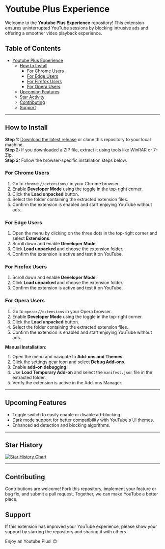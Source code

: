 # Youtube Plus Experience

Welcome to the **Youtube Plus Experience** repository! This extension ensures uninterrupted YouTube sessions by blocking intrusive ads and offering a smoother video playback experience.

## Table of Contents

- [Youtube Plus Experience](#ad-free-youtube-experience)
  - [How to Install](#how-to-install)
    - [For Chrome Users](#for-chrome-users)
    - [For Edge Users](#for-edge-users)
    - [For Firefox Users](#for-firefox-users)
    - [For Opera Users](#for-opera-users)
  - [Upcoming Features](#upcoming-features)
  - [Star Activity](#star-activity)
  - [Contributing](#contributing)
  - [Support](#support)

---

## How to Install

**Step 1:** [Download the latest release](https://github.com/1230684-isep/AdFree_Youtube/releases) or clone this repository to your local machine.  
**Step 2:** If you downloaded a ZIP file, extract it using tools like WinRAR or 7-Zip.  
**Step 3:** Follow the browser-specific installation steps below.

### For Chrome Users

1. Go to `chrome://extensions/` in your Chrome browser.  
2. Enable **Developer Mode** using the toggle in the top-right corner.  
3. Click the **Load unpacked** button.  
4. Select the folder containing the extracted extension files.  
5. Confirm the extension is enabled and start enjoying YouTube without ads.

### For Edge Users

1. Open the menu by clicking on the three dots in the top-right corner and select **Extensions**.  
2. Scroll down and enable **Developer Mode**.  
3. Click **Load unpacked** and choose the extension folder.  
4. Confirm the extension is active and test it on YouTube.

### For Firefox Users

1. Scroll down and enable **Developer Mode**.  
2. Click **Load unpacked** and choose the extension folder.  
3. Confirm the extension is active and test it on YouTube.

### For Opera Users

1. Go to `opera://extensions` in your Opera browser.
2. Enable **Developer Mode** using the toggle in the top-right corner.
3. Click the **Load unpacked** button.
4. Select the folder containing the extracted extension files.
5. Confirm the extension is enabled and start enjoying YouTube without ads.


**Manual Installation:**

1. Open the menu and navigate to **Add-ons and Themes**.  
2. Click the settings gear icon and select **Debug Add-ons**.  
3. Enable **add-on debugging**.  
4. Use **Load Temporary Add-on** and select the `manifest.json` file in the extracted folder.  
5. Verify the extension is active in the Add-ons Manager.

---

## Upcoming Features

- Toggle switch to easily enable or disable ad-blocking.  
- Dark mode support for better compatibility with YouTube's UI themes.  
- Enhanced ad detection and blocking algorithms.

---

## Star History

[![Star History Chart](https://api.star-history.com/svg?repos=francisc-o-liveira/YoutubePlus_extension&type=Date)](https://star-history.com/#francisc-o-liveira/YoutubePlus_extension&Date)

---

## Contributing

Contributions are welcome! Fork this repository, implement your feature or bug fix, and submit a pull request. Together, we can make YouTube a better place.  


## Support

If this extension has improved your YouTube experience, please show your support by starring the repository and sharing it with others.


Enjoy an Youtube Plus! 😊
